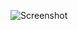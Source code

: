 ![Screenshot](https://raw.githubusercontent.com/Cryakl/Ultimate-RAT-Collection/refs/heads/main/BackAtTack/BackAttack%20v1.4/Screenshot.png)
